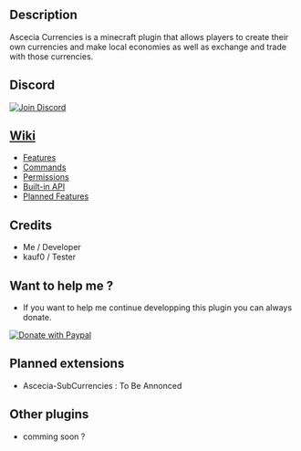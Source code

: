 ## Description

Ascecia Currencies is a minecraft plugin that allows players to create their own currencies and make local economies as well as exchange and trade with those currencies.

## Discord

[![Join Discord](https://proxy.spigotmc.org/8f8e4d8489674be8e9065cc2c76fc882bdd4b99a?url=https%3A%2F%2Flogodownload.org%2Fwp-content%2Fuploads%2F2017%2F11%2Fdiscord-logo-16.png)](https://discord.gg/n4nNd5j75U)

## [Wiki](https://github.com/RGG200/Ascecia-Currencies/wiki)

- [Features](https://github.com/RGG200/Ascecia-Currencies/wiki/Features)
- [Commands](https://github.com/RGG200/Ascecia-Currencies/wiki/Commands)
- [Permissions](https://github.com/RGG200/Ascecia-Currencies/wiki/Permissions)
- [Built-in API](https://github.com/RGG200/Ascecia-Currencies/wiki/API)
- [Planned Features](https://github.com/RGG200/Ascecia-Currencies/wiki/Planned-Features)

## Credits

- Me / Developer
- kauf0 / Tester

## Want to help me ?

- If you want to help me continue developping this plugin you can always donate.

[![Donate with Paypal](https://github.com/andreostrovsky/donate-with-paypal/blob/master/blue.svg)](https://www.paypal.com/donate/?hosted_button_id=AWPA9RF58Q5C6)

## Planned extensions

- Ascecia-SubCurrencies : To Be Annonced

## Other plugins
- comming soon ?
